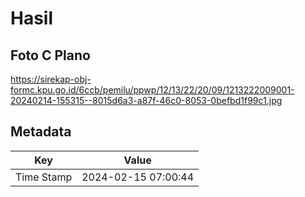 # Hasil

## Foto C Plano

https://sirekap-obj-formc.kpu.go.id/6ccb/pemilu/ppwp/12/13/22/20/09/1213222009001-20240214-155315--8015d6a3-a87f-46c0-8053-0befbd1f99c1.jpg


## Metadata

| Key        | Value               |
| ---------- | ------------------- |
| Time Stamp | 2024-02-15 07:00:44 |



